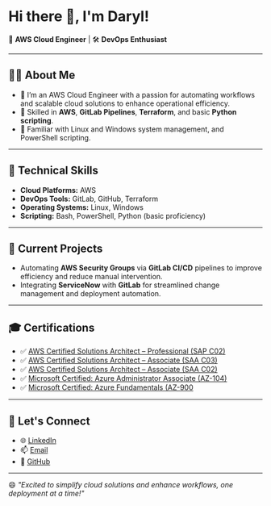 # Hi there 👋, I'm Daryl!

🚀 **AWS Cloud Engineer** | 🛠️ **DevOps Enthusiast**

---

## 👨‍💻 **About Me**
- 🌟 I’m an AWS Cloud Engineer with a passion for automating workflows and scalable cloud solutions to enhance operational efficiency.
- 🧰 Skilled in **AWS**, **GitLab Pipelines**, **Terraform**, and basic **Python scripting**.
- 🌱 Familiar with Linux and Windows system management, and PowerShell scripting.

---

## 🔧 **Technical Skills**
- **Cloud Platforms:** AWS  
- **DevOps Tools:** GitLab, GitHub, Terraform  
- **Operating Systems:** Linux, Windows  
- **Scripting:** Bash, PowerShell, Python (basic proficiency)  

---

## 📂 **Current Projects**
- Automating **AWS Security Groups** via **GitLab CI/CD** pipelines to improve efficiency and reduce manual intervention.
- Integrating **ServiceNow** with **GitLab** for streamlined change management and deployment automation.

---

## 🎓 **Certifications**
- ✅ [AWS Certified Solutions Architect – Professional (SAP C02)](https://www.credly.com/badges/b85a85b5-a92c-4762-9646-5e63e6b3e4e4)  
- ✅ [AWS Certified Solutions Architect – Associate (SAA C03)](https://www.credly.com/badges/23d44c15-3718-4617-a628-cd84104de5ae)  
- ✅ [AWS Certified Solutions Architect – Associate (SAA C02)](https://www.credly.com/badges/646ae50b-a807-4272-89c5-c2d27010d8e4?source=linked_in_profile)  
- ✅ [Microsoft Certified: Azure Administrator Associate (AZ-104)](https://www.credly.com/badges/8223eaf7-c628-457c-8ff7-b0155cc26a80?source=linked_in_profile)  
- ✅ [Microsoft Certified: Azure Fundamentals (AZ-900](https://www.credly.com/badges/48cacdb9-6ef4-4d3d-8aec-75386e012ed6?source=linked_in_profile)  

---

## 📢 **Let's Connect**
- 🌐 [LinkedIn](https://www.linkedin.com/in/fragatadarylj/)
- 📫 [Email](mailto:fragatadarylj@gmail.com)
- 🔗 [GitHub](https://github.com/darylfragata)

---

😄 *"Excited to simplify cloud solutions and enhance workflows, one deployment at a time!"*
